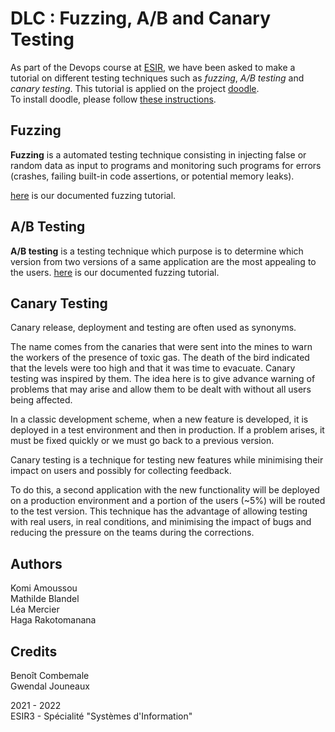 # DLC : Fuzzing, A/B and Canary Testing

As part of the Devops course at [ESIR](https://esir.univ-rennes1.fr/), we have been asked to make a tutorial on different testing techniques such as *fuzzing*, *A/B testing* and *canary testing*. This tutorial is applied on the project [doodle](https://github.com/selabs-ur1/doodle). \
To install doodle, please follow [these instructions](https://github.com/selabs-ur1/doodle#readme).

## Fuzzing

**Fuzzing** is a automated testing technique consisting in injecting false or random data as input to programs and monitoring such programs for errors (crashes, failing built-in code assertions, or potential memory leaks).

[here](fuzz-tuto.md) is our documented fuzzing tutorial.

## A/B Testing

**A/B testing** is a testing technique which purpose is to determine which version from two versions of a same application are the most appealing to the users. 
[here](Readme_AB_Testing.md) is our documented fuzzing tutorial.

## Canary Testing

Canary release, deployment and testing are often used as synonyms. 

The name comes from the canaries that were sent into the mines to warn the workers of the presence of toxic gas. The death of the bird indicated that the levels were too high and that it was time to evacuate. Canary testing was inspired by them. The idea here is to give advance warning of problems that may arise and allow them to be dealt with without all users being affected.

In a classic development scheme, when a new feature is developed, it is deployed in a test environment and then in production. If a problem arises, it must be fixed quickly or we must go back to a previous version. 

Canary testing is a technique for testing new features while minimising their impact on users and possibly for collecting feedback.

To do this, a second application with the new functionality will be deployed on a production environment and a portion of the users (~5%) will be routed to the test version. This technique has the advantage of allowing testing with real users, in real conditions, and minimising the impact of bugs and reducing the pressure on the teams during the corrections.

## Authors

Komi Amoussou \
Mathilde Blandel \
Léa Mercier \
Haga Rakotomanana

## Credits

Benoît Combemale \
Gwendal Jouneaux 

2021 - 2022 \
ESIR3 - Spécialité "Systèmes d'Information"
